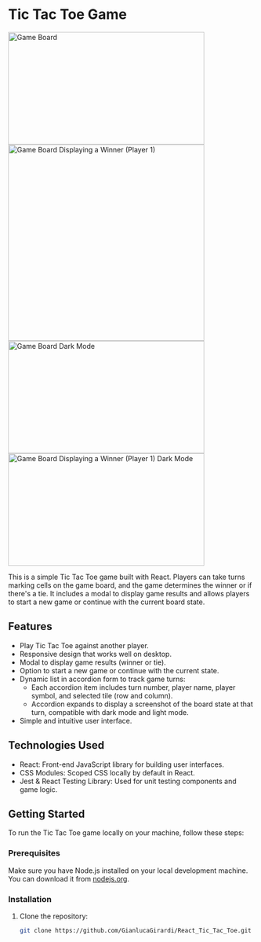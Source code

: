 # Tic Tac Toe Game

<div>
    <img src="https://github.com/GianlucaGirardi/React_Tic_Tac_Toe/assets/100626835/3e5403e5-75db-4e20-a42f-21fc4caed6f4" alt="Game Board" width="400" height="229"/>
    <img src="https://github.com/GianlucaGirardi/React_Tic_Tac_Toe/assets/100626835/efc418b1-2ac0-4bc1-8673-7d3bfc84eca7" alt="Game Board Displaying a Winner (Player 1)" width="400"  />
    <img src="https://github.com/GianlucaGirardi/React_Tic_Tac_Toe/assets/100626835/5f20ff1e-0ef8-4429-842f-06e91e618931" alt="Game Board Dark Mode" width="400" height="229"/>
    <img src="https://github.com/GianlucaGirardi/React_Tic_Tac_Toe/assets/100626835/797f3124-c6e2-404f-8bec-a2676e323e64" alt="Game Board Displaying a Winner (Player 1) Dark Mode" width="400" height="229"/>
</div>


This is a simple Tic Tac Toe game built with React. Players can take turns marking cells on the game board, and the game determines the winner or if there's a tie. It includes a modal to display game results and allows players to start a new game or continue with the current board state.

## Features

- Play Tic Tac Toe against another player.
- Responsive design that works well on desktop.
- Modal to display game results (winner or tie).
- Option to start a new game or continue with the current state.
- Dynamic list in accordion form to track game turns:
  - Each accordion item includes turn number, player name, player symbol, and selected tile (row and column).
  - Accordion expands to display a screenshot of the board state at that turn, compatible with dark mode and light mode.
- Simple and intuitive user interface.

## Technologies Used

- React: Front-end JavaScript library for building user interfaces.
- CSS Modules: Scoped CSS locally by default in React.
- Jest & React Testing Library: Used for unit testing components and game logic.

## Getting Started

To run the Tic Tac Toe game locally on your machine, follow these steps:

### Prerequisites

Make sure you have Node.js installed on your local development machine. You can download it from [nodejs.org](https://nodejs.org/).

### Installation

1. Clone the repository:

   ```bash
   git clone https://github.com/GianlucaGirardi/React_Tic_Tac_Toe.git
